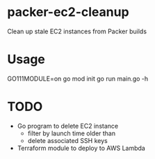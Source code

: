 # packer-ec2-cleanup
Clean up stale EC2 instances from Packer builds

# Usage
GO111MODULE=on go mod init
go run main.go -h

# TODO
- Go program to delete EC2 instance
  - filter by launch time older than
  - delete associated SSH keys
- Terraform module to deploy to AWS Lambda

